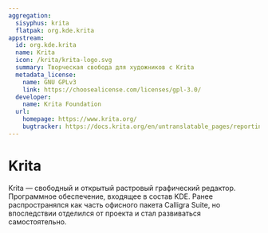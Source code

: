 ```yaml
---
aggregation:
  sisyphus: krita
  flatpak: org.kde.krita
appstream:
  id: org.kde.krita
  name: Krita
  icon: /krita/krita-logo.svg
  summary: Творческая свобода для художников с Krita
  metadata_license:
    name: GNU GPLv3
    link: https://choosealicense.com/licenses/gpl-3.0/
  developer:
    name: Krita Foundation
  url:
    homepage: https://www.krita.org/
    bugtracker: https://docs.krita.org/en/untranslatable_pages/reporting_bugs.html
---
```


# Krita

Krita — свободный и открытый растровый графический редактор. Программное обеспечение, входящее в состав KDE. Ранее распространялся как часть офисного пакета Calligra Suite, но впоследствии отделился от проекта и стал развиваться самостоятельно.

<!--@include: @apps/_parts/install/content-repo.md-->
<!--@include: @apps/_parts/install/content-flatpak.md-->
